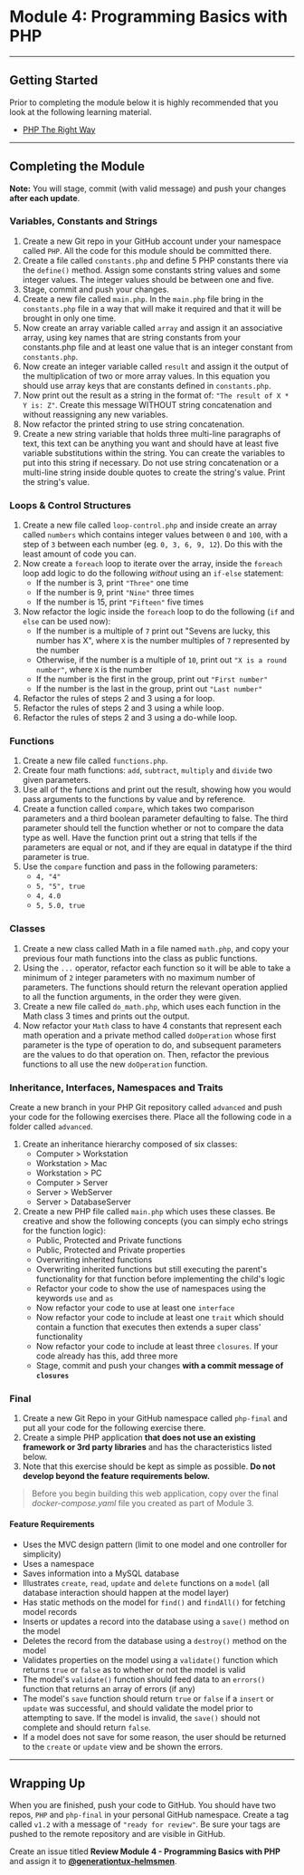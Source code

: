 # Module 4: Programming Basics with PHP

***

## Getting Started

Prior to completing the module below it is highly recommended that you look at the following learning material.

- [PHP The Right Way](http://phptherightway.com)

***

## Completing the Module

**Note:** You will stage, commit (with valid message) and push your changes **after each update**.

### Variables, Constants and Strings

1. Create a new Git repo in your GitHub account under your namespace called `PHP`. All the code for this module should be committed there.
2. Create a file called `constants.php` and define 5 PHP constants there via the `define()` method. Assign some constants string values and some integer values. The integer values should be between one and five.
3. Stage, commit and push your changes.
4. Create a new file called `main.php`. In the `main.php` file bring in the `constants.php` file in a way that will make it required and that it will be brought in only one time.
5. Now create an array variable called `array` and assign it an associative array, using key names that are string constants from your constants.php file and at least one value that is an integer constant from `constants.php`.
6. Now create an integer variable called `result` and assign it the output of the multiplication of two or more array values. In this equation you should use array keys that are constants defined in `constants.php`.
7. Now print out the result as a string in the format of: `"The result of X * Y is: Z"`. Create this message WITHOUT string concatenation and without reassigning any new variables.
8. Now refactor the printed string to use string concatenation.
9. Create a new string variable that holds three multi-line paragraphs of text, this text can be anything you want and should have at least five variable substitutions within the string. You can create the variables to put into this string if necessary. Do not use string concatenation or a multi-line string inside double quotes to create the string's value. Print the string's value.

### Loops & Control Structures

1. Create a new file called `loop-control.php` and inside create an array called `numbers` which contains integer values between `0` and `100`, with a step of `3` between each number (eg. `0, 3, 6, 9, 12`). Do this with the least amount of code you can.
2. Now create a `foreach` loop to iterate over the array, inside the `foreach` loop add logic to do the following *without* using an `if-else` statement:
    - If the number is 3, print `"Three"` one time
    - If the number is 9, print `"Nine"` three times
    - If the number is 15, print `"Fifteen"` five times
3. Now refactor the logic inside the `foreach` loop to do the following (`if` and `else` can be used now):
    - If the number is a multiple of `7` print out "Sevens are lucky, this number has X", where `X` is the number multiples of `7` represented by the number
    - Otherwise, if the number is a multiple of `10`, print out `"X is a round number"`, where `X` is the number
    - If the number is the first in the group, print out `"First number"`
    - If the number is the last in the group, print out `"Last number"`
4. Refactor the rules of steps 2 and 3 using a for loop.
5. Refactor the rules of steps 2 and 3 using a while loop.
6. Refactor the rules of steps 2 and 3 using a do-while loop.

### Functions

1. Create a new file called `functions.php`.
2. Create four math functions: `add`, `subtract`, `multiply` and `divide` two given parameters.
3. Use all of the functions and print out the result, showing how you would pass arguments to the functions by value and by reference.
4. Create a function called `compare`, which takes two comparison parameters and a third boolean parameter defaulting to false. The third parameter should tell the function whether or not to compare the data type as well. Have the function print out a string that tells if the parameters are equal or not, and if they are equal in datatype if the third parameter is true.
5. Use the `compare` function and pass in the following parameters:
    - `4, "4"`
    - `5, "5", true`
    - `4, 4.0`
    - `5, 5.0, true`

### Classes

1. Create a new class called Math in a file named `math.php`, and copy your previous four math functions into the class as public functions.
2. Using the `...` operator, refactor each function so it will be able to take a minimum of `2` integer parameters with no maximum number of parameters. The functions should return the relevant operation applied to all the function arguments, in the order they were given.
3. Create a new file called `do_math.php`, which uses each function in the Math class 3 times and prints out the output.
4. Now refactor your `Math` class to have 4 constants that represent each math operation and a private method called `doOperation` whose first parameter is the type of operation to do, and subsequent parameters are the values to do that operation on. Then, refactor the previous functions to all use the new `doOperation` function.

### Inheritance, Interfaces, Namespaces and Traits

Create a new branch in your PHP Git repository called `advanced` and push your code for the following exercises there. Place all the following code in a folder called `advanced`.

1. Create an inheritance hierarchy composed of six classes:
    - Computer > Workstation
    - Workstation > Mac
    - Workstation > PC
    - Computer > Server
    - Server > WebServer
    - Server > DatabaseServer
2. Create a new PHP file called `main.php` which uses these classes. Be creative and show the following concepts (you can simply echo strings for the function logic):
    - Public, Protected and Private functions
    - Public, Protected and Private properties
    - Overwriting inherited functions
    - Overwriting inherited functions but still executing the parent's functionality for that function before implementing the child's logic
    - Refactor your code to show the use of namespaces using the keywords `use` and `as`
    - Now refactor your code to use at least one `interface`
    - Now refactor your code to include at least one `trait` which should contain a function that executes then extends a super class' functionality
    - Now refactor your code to include at least three `closures`. If your code already has this, add three more
    - Stage, commit and push your changes **with a commit message of `closures`**

### Final

1. Create a new Git Repo in your GitHub namespace called `php-final` and put all your code for the following exercise there.
2. Create a simple PHP application **that does not use an existing framework or 3rd party libraries** and has the characteristics listed below.
3. Note that this exercise should be kept as simple as possible. **Do not develop beyond the feature requirements below.**

> Before you begin building this web application, copy over the final _docker-compose.yaml_ file you created as part of Module 3.

#### Feature Requirements

- Uses the MVC design pattern (limit to one model and one controller for simplicity)
- Uses a namespace
- Saves information into a MySQL database
- Illustrates `create`, `read`, `update` and `delete` functions on a `model` (all database interaction should happen at the model layer)
- Has static methods on the model for `find()` and `findAll()` for fetching model records
- Inserts or updates a record into the database using a `save()` method on the model
- Deletes the record from the database using a `destroy()` method on the model
- Validates properties on the model using a `validate()` function which returns `true` or `false` as to whether or not the model is valid
- The model's `validate()` function should feed data to an `errors()` function that returns an array of errors (if any)
- The model's `save` function should return `true` or `false` if a `insert` or `update` was successful, and should validate the model prior to attempting to save. If the model is invalid, the `save()` should not complete and should return `false`.
- If a model does not save for some reason, the user should be returned to the `create` or `update` view and be shown the errors.

***

## Wrapping Up

When you are finished, push your code to GitHub. You should have two repos, `PHP` and `php-final` in your personal GitHub namespace. Create a tag called `v1.2` with a message of `"ready for review"`. Be sure your tags are pushed to the remote repository and are visible in GitHub.

Create an issue titled **Review Module 4 - Programming Basics with PHP** and assign it to [**@generationtux-helmsmen**](https://github.com/generationtux-helmsmen).
